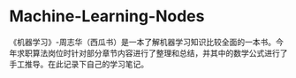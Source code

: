 # Machine-Learning-Nodes
《机器学习》-周志华（西瓜书）是一本了解机器学习知识比较全面的一本书。今年求职算法岗位时针对部分章节内容进行了整理和总结，并其中的数学公式进行了手工推导。在此记录下自己的学习笔记。
